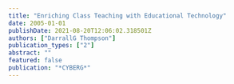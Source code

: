 ```yaml
---
title: "Enriching Class Teaching with Educational Technology"
date: 2005-01-01
publishDate: 2021-08-20T12:06:02.318501Z
authors: ["DarrallG Thompson"]
publication_types: ["2"]
abstract: ""
featured: false
publication: "*CYBERG*"
---
```


